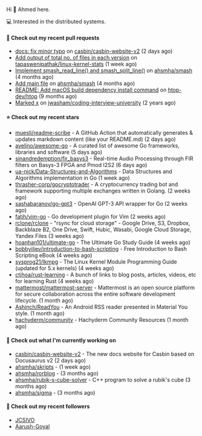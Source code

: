 Hi 👋 Ahmed here.

💻 Interested in the distributed systems.

#### 🔨 Check out my recent pull requests

- [docs: fix minor typo](https://github.com/casbin/casbin-website-v2/pull/144) on [casbin/casbin-website-v2](https://github.com/casbin/casbin-website-v2) (2 days ago)
- [Add output of total no. of files in each version](https://github.com/tapaswenipathak/linux-kernel-stats/pull/121) on [tapaswenipathak/linux-kernel-stats](https://github.com/tapaswenipathak/linux-kernel-stats) (1 week ago)
- [Implement smash_read_line() and smash_split_line()](https://github.com/ahsmha/smash/pull/2) on [ahsmha/smash](https://github.com/ahsmha/smash) (4 months ago)
- [Add main file](https://github.com/ahsmha/smash/pull/1) on [ahsmha/smash](https://github.com/ahsmha/smash) (4 months ago)
- [README: Add macOS build dependency install command](https://github.com/htop-dev/htop/pull/976) on [htop-dev/htop](https://github.com/htop-dev/htop) (9 months ago)
- [Marked x](https://github.com/jwasham/coding-interview-university/pull/709) on [jwasham/coding-interview-university](https://github.com/jwasham/coding-interview-university) (2 years ago)

#### ⭐ Check out my recent stars

- [muesli/readme-scribe](https://github.com/muesli/readme-scribe) - A GitHub Action that automatically generates &amp; updates markdown content (like your README.md) (2 days ago)
- [avelino/awesome-go](https://github.com/avelino/awesome-go) - A curated list of awesome Go frameworks, libraries and software (5 days ago)
- [sinandredemption/fir_basys3](https://github.com/sinandredemption/fir_basys3) - Real-time Audio Processing through FIR filters on Basys-3 FPGA and Pmod I2S2 (6 days ago)
- [ua-nick/Data-Structures-and-Algorithms](https://github.com/ua-nick/Data-Structures-and-Algorithms) - Data Structures and Algorithms implementation in Go (1 week ago)
- [thrasher-corp/gocryptotrader](https://github.com/thrasher-corp/gocryptotrader) - A cryptocurrency trading bot and framework supporting multiple exchanges written in Golang. (2 weeks ago)
- [sashabaranov/go-gpt3](https://github.com/sashabaranov/go-gpt3) - OpenAI GPT-3 API wrapper for Go (2 weeks ago)
- [fatih/vim-go](https://github.com/fatih/vim-go) - Go development plugin for Vim (2 weeks ago)
- [rclone/rclone](https://github.com/rclone/rclone) - &#34;rsync for cloud storage&#34; - Google Drive, S3, Dropbox, Backblaze B2, One Drive, Swift, Hubic, Wasabi, Google Cloud Storage, Yandex Files (3 weeks ago)
- [hoanhan101/ultimate-go](https://github.com/hoanhan101/ultimate-go) - The Ultimate Go Study Guide (4 weeks ago)
- [bobbyiliev/introduction-to-bash-scripting](https://github.com/bobbyiliev/introduction-to-bash-scripting) - Free Introduction to Bash Scripting eBook (4 weeks ago)
- [sysprog21/lkmpg](https://github.com/sysprog21/lkmpg) - The Linux Kernel Module Programming Guide (updated for 5.x kernels) (4 weeks ago)
- [ctjhoa/rust-learning](https://github.com/ctjhoa/rust-learning) - A bunch of links to blog posts, articles, videos, etc for learning Rust (4 weeks ago)
- [mattermost/mattermost-server](https://github.com/mattermost/mattermost-server) - Mattermost is an open source platform for secure collaboration across the entire software development lifecycle. (1 month ago)
- [Ashinch/ReadYou](https://github.com/Ashinch/ReadYou) - An Android RSS reader presented in Material You style. (1 month ago)
- [hachyderm/community](https://github.com/hachyderm/community) - Hachyderm Community Resources (1 month ago)

#### 👷 Check out what I'm currently working on

- [casbin/casbin-website-v2](https://github.com/casbin/casbin-website-v2) - The new docs website for Casbin based on Docusaurus v2 (2 days ago)
- [ahsmha/skripts](https://github.com/ahsmha/skripts) -  (1 week ago)
- [ahsmha/rorblog](https://github.com/ahsmha/rorblog) -  (3 months ago)
- [ahsmha/rubik-s-cube-solver](https://github.com/ahsmha/rubik-s-cube-solver) - C&#43;&#43; program to solve a rubik&#39;s cube (3 months ago)
- [ahsmha/sigma](https://github.com/ahsmha/sigma) -  (3 months ago)

#### 👯 Check out my recent followers

- [JCSIVO](https://github.com/JCSIVO)
- [Aarush-Goyal](https://github.com/Aarush-Goyal)


